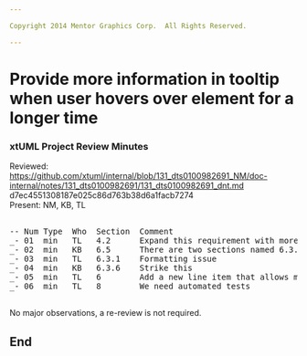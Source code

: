 ```yaml
---

Copyright 2014 Mentor Graphics Corp.  All Rights Reserved.

---
```


# Provide more information in tooltip when user hovers over element for a longer time
### xtUML Project Review Minutes

Reviewed:  https://github.com/xtuml/internal/blob/131_dts0100982691_NM/doc-internal/notes/131_dts0100982691/131_dts0100982691_dnt.md  d7ec4551308187e025c86d763b38d6a1facb7274   
Present:  NM, KB, TL

<pre>

-- Num Type  Who  Section  Comment
_- 01  min   TL   4.2      Expand this requirement with more detail about what minimum and maximum mean   
_- 02  min   KB   6.5      There are two sections named 6.3.  The second one should be 6.5
_- 03  min   TL   6.3.1    Formatting issue    
_- 04  min   KB   6.3.6    Strike this       
_- 05  min   TL   6        Add a new line item that allows multiple tooltips to display at the same time
_- 06  min   TL   8        We need automated tests

</pre>
   
No major observations, a re-review is not required.


End
---
